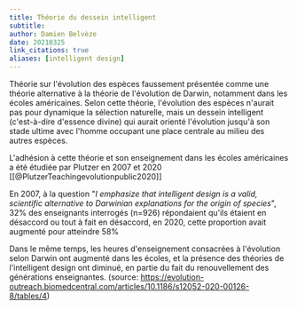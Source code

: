 ```yaml
---
title: Théorie du dessein intelligent
subtitle:
author: Damien Belvèze
date: 20210325
link_citations: true
aliases: [intelligent design]
---
```


Théorie sur l'évolution des espèces faussement présentée comme une théorie alternative à la théorie de l'évolution de Darwin, notamment dans les écoles américaines. Selon cette théorie, l'évolution des espèces n'aurait pas pour dynamique la sélection naturelle, mais un dessein intelligent (c'est-à-dire d'essence divine) qui aurait orienté l'évolution jusqu'à son stade ultime avec l'homme occupant une place centrale au milieu des autres espèces. 

L'adhésion à cette théorie et son enseignement dans les écoles américaines a été étudiée par Plutzer en 2007 et 2020 [[@PlutzerTeachingevolutionpublic2020]]

En 2007, à la question "*I emphasize that intelligent design is a valid, scientific alternative to Darwinian explanations for the origin of species*", 32% des enseignants interrogés (n=926) répondaient qu'ils étaient en désaccord ou tout à fait en désaccord, en 2020, cette proportion avait augmenté pour atteindre 58%

Dans le même temps, les heures d'enseignement consacrées à l'évolution selon Darwin ont augmenté dans les écoles, et la présence des théories de l'intelligent design ont diminué, en partie du fait du renouvellement des générations enseignantes. (source: https://evolution-outreach.biomedcentral.com/articles/10.1186/s12052-020-00126-8/tables/4)
